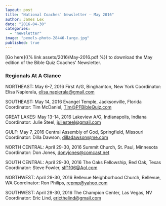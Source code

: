 ```yaml
---
layout: post
title: "National Coaches’ Newsletter – May 2016"
author: James Lex
date: "2016-04-30"
categories: 
  - "newsletter"
image: "pexels-photo-28446-large.jpg"
published: true
---
```


[Go here]({% link assets/2016/May-2016.pdf %}) to download the May edition of the Bible Quiz Coaches' Newsletter.

### Regionals At A Glance

NORTHEAST: May 6-7, 2016 First A/G, Binghamton, New York Coordinator: Elisa Napierala, elisa.napierala@gmail.com

SOUTHEAST: May 14, 2016 Evangel Temple, Jacksonville, Florida Coordinator: Tim McDaniel, Tim@PFBibleQuiz.com

GREAT LAKES: May 13-14, 2016 Lakeview A/G, Indianapolis, Indiana Coordinator: Julie Steel, juliesteel@gmail.com

GULF: May 7, 2016 Central Assembly of God, Springfield, Missouri Coordinator: Dilla Dawson, dilladawson@me.com

NORTH CENTRAL: April 29-30, 2016 Summit Church, St. Paul, Minnesota Coordinator: Don Jones, donvjones@comcast.net

SOUTH CENTRAL: April 29-30, 2016 The Oaks Fellowship, Red Oak, Texas Coordinator: Steve Fowler, slf1106@Aol.com

NORTHWEST: April 29-30, 2016 Bellevue Neighborhood Church, Bellevue, WA Coordinator: Ron Philips, repmp@yahoo.com

SOUTHWEST: April 29-30, 2016 The Champion Center, Las Vegas, NV Coordinator: Eric Lind, ericthelind@gmail.com
